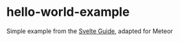 # hello-world-example

Simple example from the [Svelte Guide](https://svelte.technology/guide), adapted for Meteor
